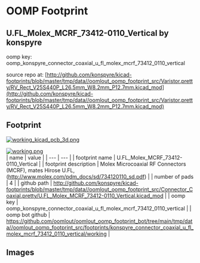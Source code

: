# OOMP Footprint  
## U.FL_Molex_MCRF_73412-0110_Vertical  by konspyre  
  
oomp key: oomp_konspyre_connector_coaxial_u_fl_molex_mcrf_73412_0110_vertical  
  
source repo at: [http://github.com/konspyre/kicad-footprints/blob/master/tmp/data//oomlout_oomp_footprint_src/Varistor.pretty/RV_Rect_V25S440P_L26.5mm_W8.2mm_P12.7mm.kicad_mod](http://github.com/konspyre/kicad-footprints/blob/master/tmp/data//oomlout_oomp_footprint_src/Varistor.pretty/RV_Rect_V25S440P_L26.5mm_W8.2mm_P12.7mm.kicad_mod)  
## Footprint  
  
[![working_kicad_pcb_3d.png](working_kicad_pcb_3d_600.png)](working_kicad_pcb_3d.png)  
  
[![working.png](working_600.png)](working.png)  
| name | value | 
| --- | --- | 
| footprint name | U.FL_Molex_MCRF_73412-0110_Vertical | 
| footprint description | Molex Microcoaxial RF Connectors (MCRF), mates Hirose U.FL, (http://www.molex.com/pdm_docs/sd/734120110_sd.pdf) | 
| number of pads | 4 | 
| github path | http://github.com/konspyre/kicad-footprints/blob/master/tmp/data//oomlout_oomp_footprint_src/Connector_Coaxial.pretty/U.FL_Molex_MCRF_73412-0110_Vertical.kicad_mod | 
| oomp key | oomp_konspyre_connector_coaxial_u_fl_molex_mcrf_73412_0110_vertical | 
| oomp bot github | https://github.com/oomlout/oomlout_oomp_footprint_bot/tree/main/tmp/data//oomlout_oomp_footprint_src/footprints/konspyre_connector_coaxial_u_fl_molex_mcrf_73412_0110_vertical/working | 
## Images  
